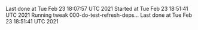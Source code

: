 Last done at Tue Feb 23 18:07:57 UTC 2021
Started at Tue Feb 23 18:51:41 UTC 2021
Running tweak 000-do-test-refresh-deps...
Last done at Tue Feb 23 18:51:41 UTC 2021
